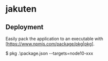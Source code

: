 # jakuten

## Deployment

Easily pack the application to an executable with [https://www.npmjs.com/package/pkg|pkg].

$ pkg .\package.json --targets=node10-xxx
